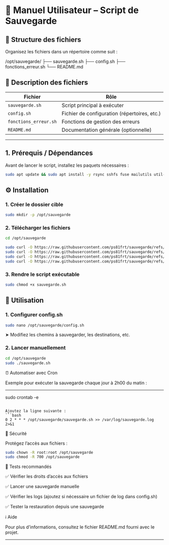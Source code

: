 # 📘 Manuel Utilisateur – Script de Sauvegarde

## 📁 Structure des fichiers

Organisez les fichiers dans un répertoire comme suit :

/opt/sauvegarde/
├── sauvegarde.sh
├── config.sh
├── fonctions_erreur.sh
└── README.md



## 📝 Description des fichiers

| Fichier              | Rôle                                         |
|----------------------|----------------------------------------------|
| `sauvegarde.sh`      | Script principal à exécuter                  |
| `config.sh`          | Fichier de configuration (répertoires, etc.)|
| `fonctions_erreur.sh`| Fonctions de gestion des erreurs            |
| `README.md`          | Documentation générale (optionnelle)        |

---

## 1. Prérequis / Dépendances

Avant de lancer le script, installez les paquets nécessaires :

```bash
sudo apt update && sudo apt install -y rsync sshfs fuse mailutils util-linux coreutils findutils gawk sed
```

## ⚙️ Installation

### 1. Créer le dossier cible

```bash
sudo mkdir -p /opt/sauvegarde
```

### 2. Télécharger les fichiers
```bash
cd /opt/sauvegarde

sudo curl -O https://raw.githubusercontent.com/ps81frt/sauvegarde/refs/heads/main/sauvegarde.sh
sudo curl -O https://raw.githubusercontent.com/ps81frt/sauvegarde/refs/heads/main/config.sh
sudo curl -O https://raw.githubusercontent.com/ps81frt/sauvegarde/refs/heads/main/fonctions_erreur.sh
sudo curl -O https://raw.githubusercontent.com/ps81frt/sauvegarde/refs/heads/main/README.md
```

### 3. Rendre le script exécutable

```bash
sudo chmod +x sauvegarde.sh
```

## 🚀 Utilisation

### 1. Configurer config.sh

```bash
sudo nano /opt/sauvegarde/config.sh
```
  ➤ Modifiez les chemins à sauvegarder, les destinations, etc.

### 2. Lancer manuellement
```bash
cd /opt/sauvegarde
sudo ./sauvegarde.sh
```

⏰ Automatiser avec Cron


Exemple pour exécuter la sauvegarde chaque jour à 2h00 du matin :

****
sudo crontab -e
```

Ajoutez la ligne suivante :
```bash
0 2 * * * /opt/sauvegarde/sauvegarde.sh >> /var/log/sauvegarde.log 2>&1
```

🔐 Sécurité

Protégez l’accès aux fichiers :

```bash
sudo chown -R root:root /opt/sauvegarde
sudo chmod -R 700 /opt/sauvegarde
```

🧪 Tests recommandés

✅ Vérifier les droits d’accès aux fichiers

✅ Lancer une sauvegarde manuelle

✅ Vérifier les logs (ajoutez si nécessaire un fichier de log dans config.sh)

✅ Tester la restauration depuis une sauvegarde

ℹ️ Aide

Pour plus d’informations, consultez le fichier README.md fourni avec le projet.


---








